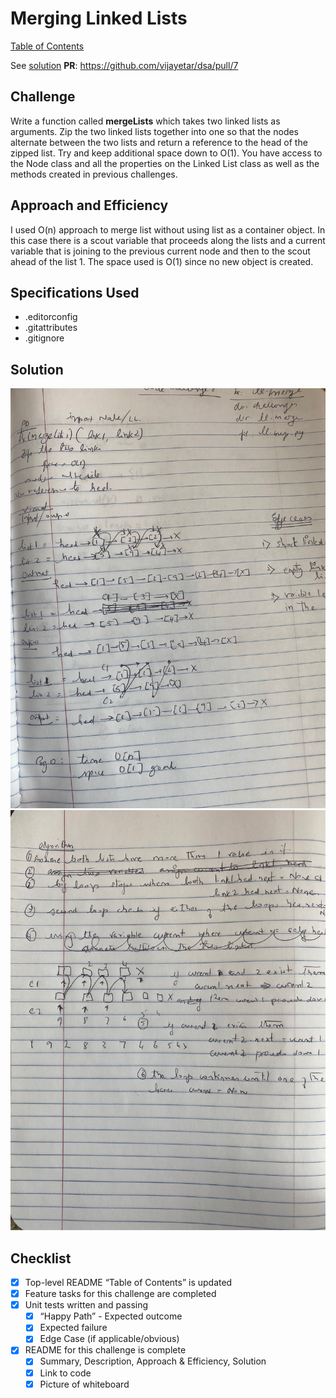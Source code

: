 # Merging Linked Lists

[Table of Contents](../../../README.md)

See [solution](ll_merge.py)
__PR__: https://github.com/vijayetar/dsa/pull/7

## Challenge
Write a function called __mergeLists__ which takes two linked lists as arguments. Zip the two linked lists together into one so that the nodes alternate between the two lists and return a reference to the head of the zipped list. Try and keep additional space down to O(1). You have access to the Node class and all the properties on the Linked List class as well as the methods created in previous challenges.

## Approach and Efficiency
I used O(n) approach to merge list without using list as a container object.  In this case there is a scout variable that proceeds along the lists and a current variable that is joining to the previous current node and then to the scout ahead of the list 1. The space used is O(1) since no new object is created.

## Specifications Used
* .editorconfig
* .gitattributes
* .gitignore


## Solution
![page 1](../../assets/ll_merge_1.jpg)
![page 2](../../assets/ll_merge_2.jpg)

## Checklist
 - [x] Top-level README “Table of Contents” is updated
 - [x] Feature tasks for this challenge are completed
 - [x] Unit tests written and passing
     - [x] “Happy Path” - Expected outcome
     - [x] Expected failure
     - [x] Edge Case (if applicable/obvious)
 - [x] README for this challenge is complete
     - [x] Summary, Description, Approach & Efficiency, Solution
     - [x] Link to code
     - [x] Picture of whiteboard
